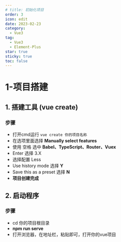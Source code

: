 ```yaml
---
# title: 初始化项目
order: 3
icon: edit
date: 2023-02-23
category:
  - Vue3
tag:
  - Vue3
  - Element-Plus
star: true
sticky: true
toc: false
---
```


# 1-项目搭建

## 1. 搭建工具 (vue create)
### 步骤

- 打开cmd运行 `vue create 你的项目名称`
- 在选项里面选择 **Manually select features**
- 使用 空格 选中 **Babel、TypeScript、Router、Vuex**
- Enter 选择 3.X
- 选择配置 Less
- Use history mode 选择 **Y**
- Save this as a preset 选择 **N**
- **项目创建完成**

## 2. 启动程序
### 步骤

- cd 你的项目根目录
- **npm run serve**
- 打开浏览器，在地址栏，粘贴即可，打开你的vue项目
